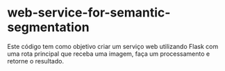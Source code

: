 # web-service-for-semantic-segmentation
Este código tem como objetivo criar um serviço web utilizando Flask com uma rota principal que receba uma imagem, faça um processamento e retorne o resultado.
